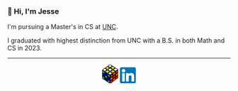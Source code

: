 ### 👋 Hi, I'm Jesse

I'm pursuing a Master's in CS at [UNC](https://unc.edu).

I graduated with highest distinction from UNC with a B.S. in both Math and CS in 2023.

---

<p align="center">
  <a href="https://jessewei.dev"><img width=36px src="img/logo_outlined_15.png"></a> <a href="https://www.linkedin.com/in/jessew13/"><img width=36px src="img/linkedin_logo.jpg"></a>
</p>
